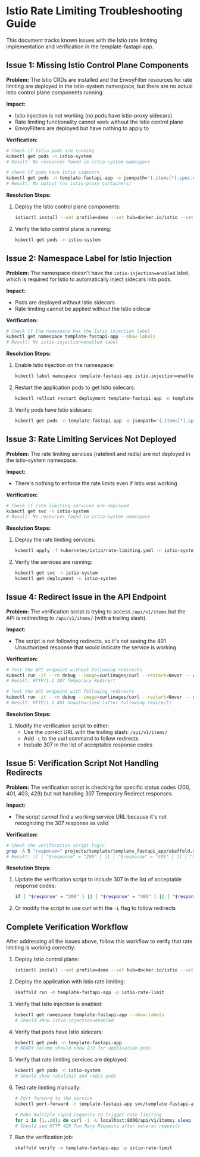 # Istio Rate Limiting Troubleshooting Guide

This document tracks known issues with the Istio rate limiting implementation and verification in the template-fastapi-app.

## Issue 1: Missing Istio Control Plane Components

**Problem:** The Istio CRDs are installed and the EnvoyFilter resources for rate limiting are deployed in the istio-system namespace, but there are no actual Istio control plane components running.

**Impact:**
- Istio injection is not working (no pods have istio-proxy sidecars)
- Rate limiting functionality cannot work without the Istio control plane
- EnvoyFilters are deployed but have nothing to apply to

**Verification:**
```bash
# Check if Istio pods are running
kubectl get pods -n istio-system
# Result: No resources found in istio-system namespace

# Check if pods have Istio sidecars
kubectl get pods -n template-fastapi-app -o jsonpath='{.items[*].spec.containers[*].name}' | grep istio-proxy
# Result: No output (no istio-proxy containers)
```

**Resolution Steps:**
1. Deploy the Istio control plane components:
   ```bash
   istioctl install --set profile=demo --set hub=docker.io/istio --set tag=1.23.3
   ```
2. Verify the Istio control plane is running:
   ```bash
   kubectl get pods -n istio-system
   ```

## Issue 2: Namespace Label for Istio Injection

**Problem:** The namespace doesn't have the `istio-injection=enabled` label, which is required for Istio to automatically inject sidecars into pods.

**Impact:**
- Pods are deployed without Istio sidecars
- Rate limiting cannot be applied without the Istio sidecar

**Verification:**
```bash
# Check if the namespace has the Istio injection label
kubectl get namespace template-fastapi-app --show-labels
# Result: No istio-injection=enabled label
```

**Resolution Steps:**
1. Enable Istio injection on the namespace:
   ```bash
   kubectl label namespace template-fastapi-app istio-injection=enabled --overwrite
   ```
2. Restart the application pods to get Istio sidecars:
   ```bash
   kubectl rollout restart deployment template-fastapi-app -n template-fastapi-app
   ```
3. Verify pods have Istio sidecars:
   ```bash
   kubectl get pods -n template-fastapi-app -o jsonpath='{.items[*].spec.containers[*].name}' | grep istio-proxy
   ```

## Issue 3: Rate Limiting Services Not Deployed

**Problem:** The rate limiting services (ratelimit and redis) are not deployed in the istio-system namespace.

**Impact:**
- There's nothing to enforce the rate limits even if Istio was working

**Verification:**
```bash
# Check if rate limiting services are deployed
kubectl get svc -n istio-system
# Result: No resources found in istio-system namespace
```

**Resolution Steps:**
1. Deploy the rate limiting services:
   ```bash
   kubectl apply -f kubernetes/istio/rate-limiting.yaml -n istio-system
   ```
2. Verify the services are running:
   ```bash
   kubectl get svc -n istio-system
   kubectl get deployment -n istio-system
   ```

## Issue 4: Redirect Issue in the API Endpoint

**Problem:** The verification script is trying to access `/api/v1/items` but the API is redirecting to `/api/v1/items/` (with a trailing slash).

**Impact:**
- The script is not following redirects, so it's not seeing the 401 Unauthorized response that would indicate the service is working

**Verification:**
```bash
# Test the API endpoint without following redirects
kubectl run -it --rm debug --image=curlimages/curl --restart=Never -- curl -v http://template-fastapi-app.template-fastapi-app/api/v1/items
# Result: HTTP/1.1 307 Temporary Redirect

# Test the API endpoint with following redirects
kubectl run -it --rm debug --image=curlimages/curl --restart=Never -- curl -L -v http://template-fastapi-app.template-fastapi-app/api/v1/items
# Result: HTTP/1.1 401 Unauthorized (after following redirect)
```

**Resolution Steps:**
1. Modify the verification script to either:
   - Use the correct URL with the trailing slash: `/api/v1/items/`
   - Add `-L` to the curl command to follow redirects
   - Include 307 in the list of acceptable response codes

## Issue 5: Verification Script Not Handling Redirects

**Problem:** The verification script is checking for specific status codes (200, 401, 403, 429) but not handling 307 Temporary Redirect responses.

**Impact:**
- The script cannot find a working service URL because it's not recognizing the 307 response as valid

**Verification:**
```bash
# Check the verification script logic
grep -A 5 "response=" projects/template/template_fastapi_app/skaffold.yaml
# Result: if [ "$response" = "200" ] || [ "$response" = "401" ] || [ "$response" = "403" ] || [ "$response" = "429" ]; then
```

**Resolution Steps:**
1. Update the verification script to include 307 in the list of acceptable response codes:
   ```bash
   if [ "$response" = "200" ] || [ "$response" = "401" ] || [ "$response" = "403" ] || [ "$response" = "429" ] || [ "$response" = "307" ]; then
   ```
2. Or modify the script to use curl with the `-L` flag to follow redirects

## Complete Verification Workflow

After addressing all the issues above, follow this workflow to verify that rate limiting is working correctly:

1. Deploy Istio control plane:
   ```bash
   istioctl install --set profile=demo --set hub=docker.io/istio --set tag=1.23.3
   ```

2. Deploy the application with Istio rate limiting:
   ```bash
   skaffold run -m template-fastapi-app -p istio-rate-limit
   ```

3. Verify that Istio injection is enabled:
   ```bash
   kubectl get namespace template-fastapi-app --show-labels
   # Should show istio-injection=enabled
   ```

4. Verify that pods have Istio sidecars:
   ```bash
   kubectl get pods -n template-fastapi-app
   # READY column should show 2/2 for application pods
   ```

5. Verify that rate limiting services are deployed:
   ```bash
   kubectl get pods -n istio-system
   # Should show ratelimit and redis pods
   ```

6. Test rate limiting manually:
   ```bash
   # Port forward to the service
   kubectl port-forward -n template-fastapi-app svc/template-fastapi-app 8000:80
   
   # Make multiple rapid requests to trigger rate limiting
   for i in {1..20}; do curl -i -L localhost:8000/api/v1/items; sleep 0.1; done
   # Should see HTTP 429 Too Many Requests after several requests
   ```

7. Run the verification job:
   ```bash
   skaffold verify -m template-fastapi-app -p istio-rate-limit
   ``` 